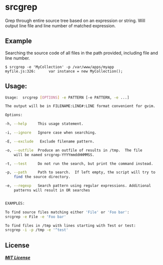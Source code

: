srcgrep
==========

Grep through entire source tree based on an expression or string. Will output line file and line number of matched expression.

## Example

Searching the source code of all files in the path provided, including file and line number.

    $ srcgrep -e 'MyCollection' -p /var/www/apps/myapp
    myfile.js:326:      var instance = new MyCollection();
    
## Usage:

```bash
Usage:  srcgrep [OPTIONS] -e PATTERN [-e PATTERN, -e ...]

The output will be in FILENAME:LINE#:LINE format convenient for gvim.

Options:

-h, --help     This usage statement.

-i, --ignore   Ignore case when searching.

-E, --exclude   Exclude filename pattern.

-o, --outfile  Produce an outfile of results in /tmp.  The file
    will be named srcgrep-YYYYmmddHHMMSS.

-t, --test     Do not run the search, but print the command instead.

-p, --path     Path to search.  If left empty, the script will try to
    find the source directory.

-e, --regexp   Search pattern using regular expressions. Additional
    patterns will result in OR searches


EXAMPLES:

To find source files matching either 'File' or 'Foo bar':
srcgrep -e File -e 'Foo bar'

To find files in /tmp with lines starting with Test or test:
srcgrep -i -p /tmp -e '^test'
```


## License
##### [MIT License](http://opensource.org/licenses/MIT)
